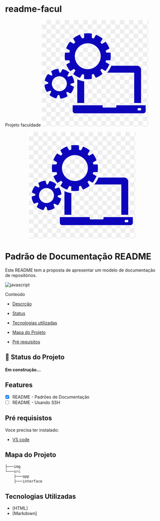 # readme-facul
Projeto faculdade
![logo](./img/PNG.png)

<p align="center">

  <img src="./img/PNG.png">

<p>

# Padrão de Documentação README

<p id="descricao">Este README tem a proposta de apresentar um modelo de documentação de repositórios.<p>

![javascript](https://img.shields.io/badge/JavaScript-323330?style=for-the-badge&logo=javascript&logoColor=F7DF1E)

Conteúdo
<ul>

<li>

<a href="#descricao">Descrção</a>

</li>

</ul>

<ul>

<li>

<a href="#statusprojeto">Status</a>

</li>

<li>


<a href="#tecnologiasutilizadas">Tecnologias utilizadas</a>

</li>

<li>

<a href="#mapadeprojetos">Mapa do Projeto</a>

</li>

<li>

<a href="#prerequisitos">Pré requisitos</a>

</li>

</ul>

## :rocket: Status do Projeto

<p id=></p>

<h4 id="statusprojeto" align="left">
Em construção...
</h4>

<p id="features"></p>

## Features
- [X] README - Padrões de Documentação
- [ ] README - Usando SSH

<p id="prerequisitos"></p>

## Pré requisistos
Voce precisa ter instalado:

<ul>

   <li>
     <a href="https://code.visualstudio.com">VS code</a>
   </li>

</ul>

<p id="mapadeprojetos"></p>

## Mapa do Projeto
```
├───img
└───src
    ├───app
    ├───interface
```

<p id="tecnologiasutilizadas"></p>

## Tecnologias Utilizadas
- [HTML]
- [Markdown]
